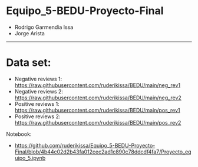 # Equipo_5-BEDU-Proyecto-Final

* Rodrigo Garmendia Issa
* Jorge Arista

-----------------------------------------

# Data set:

* Negative reviews 1: https://raw.githubusercontent.com/ruderikissa/BEDU/main/neg_rev1
* Negative reviews 2: https://raw.githubusercontent.com/ruderikissa/BEDU/main/neg_rev2
* Positive reviews 1: https://raw.githubusercontent.com/ruderikissa/BEDU/main/pos_rev1
* Positive reviews 2: https://raw.githubusercontent.com/ruderikissa/BEDU/main/pos_rev2


Notebook:

* https://github.com/ruderikissa/Equipo_5-BEDU-Proyecto-Final/blob/4b44c02d2b43fa012cec2ad1c890c78ddcdf4fa7/Proyecto_equipo_5.ipynb
